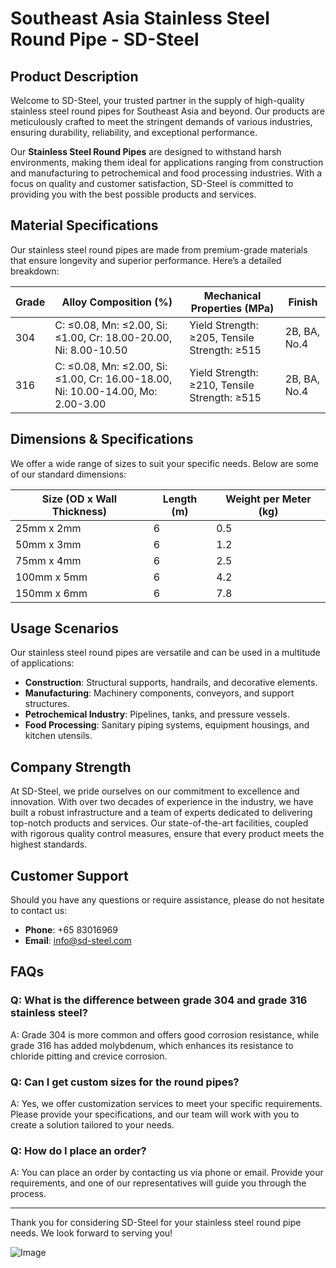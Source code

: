 # Southeast Asia Stainless Steel Round Pipe - SD-Steel

## Product Description

Welcome to SD-Steel, your trusted partner in the supply of high-quality stainless steel round pipes for Southeast Asia and beyond. Our products are meticulously crafted to meet the stringent demands of various industries, ensuring durability, reliability, and exceptional performance. 

Our **Stainless Steel Round Pipes** are designed to withstand harsh environments, making them ideal for applications ranging from construction and manufacturing to petrochemical and food processing industries. With a focus on quality and customer satisfaction, SD-Steel is committed to providing you with the best possible products and services.

## Material Specifications

Our stainless steel round pipes are made from premium-grade materials that ensure longevity and superior performance. Here’s a detailed breakdown:

| Grade         | Alloy Composition (%) | Mechanical Properties (MPa) | Finish           |
|---------------|-----------------------|----------------------------|------------------|
| 304           | C: ≤0.08, Mn: ≤2.00, Si: ≤1.00, Cr: 18.00-20.00, Ni: 8.00-10.50 | Yield Strength: ≥205, Tensile Strength: ≥515 | 2B, BA, No.4 |
| 316           | C: ≤0.08, Mn: ≤2.00, Si: ≤1.00, Cr: 16.00-18.00, Ni: 10.00-14.00, Mo: 2.00-3.00 | Yield Strength: ≥210, Tensile Strength: ≥515 | 2B, BA, No.4 |

## Dimensions & Specifications

We offer a wide range of sizes to suit your specific needs. Below are some of our standard dimensions:

| Size (OD x Wall Thickness) | Length (m) | Weight per Meter (kg) |
|----------------------------|------------|-----------------------|
| 25mm x 2mm                 | 6          | 0.5                   |
| 50mm x 3mm                 | 6          | 1.2                   |
| 75mm x 4mm                 | 6          | 2.5                   |
| 100mm x 5mm                | 6          | 4.2                   |
| 150mm x 6mm                | 6          | 7.8                   |

## Usage Scenarios

Our stainless steel round pipes are versatile and can be used in a multitude of applications:
- **Construction**: Structural supports, handrails, and decorative elements.
- **Manufacturing**: Machinery components, conveyors, and support structures.
- **Petrochemical Industry**: Pipelines, tanks, and pressure vessels.
- **Food Processing**: Sanitary piping systems, equipment housings, and kitchen utensils.

## Company Strength

At SD-Steel, we pride ourselves on our commitment to excellence and innovation. With over two decades of experience in the industry, we have built a robust infrastructure and a team of experts dedicated to delivering top-notch products and services. Our state-of-the-art facilities, coupled with rigorous quality control measures, ensure that every product meets the highest standards.

## Customer Support

Should you have any questions or require assistance, please do not hesitate to contact us:
- **Phone**: +65 83016969
- **Email**: info@sd-steel.com

## FAQs

### Q: What is the difference between grade 304 and grade 316 stainless steel?
A: Grade 304 is more common and offers good corrosion resistance, while grade 316 has added molybdenum, which enhances its resistance to chloride pitting and crevice corrosion.

### Q: Can I get custom sizes for the round pipes?
A: Yes, we offer customization services to meet your specific requirements. Please provide your specifications, and our team will work with you to create a solution tailored to your needs.

### Q: How do I place an order?
A: You can place an order by contacting us via phone or email. Provide your requirements, and one of our representatives will guide you through the process.

---

Thank you for considering SD-Steel for your stainless steel round pipe needs. We look forward to serving you!

![Image](https://github.com/user-attachments/assets/2567258e-e124-4816-932d-1809bd27ef0b)